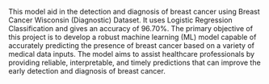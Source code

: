 This model aid in the detection and diagnosis of breast cancer using Breast Cancer Wisconsin (Diagnostic) Dataset. It uses Logistic Regression Classification and gives an accuracy of 96.70%. The primary objective of this project is to develop a robust machine learning (ML) model capable of accurately predicting the presence of breast cancer based on a variety of medical data inputs. The model aims to assist healthcare professionals by providing reliable, interpretable, and timely predictions that can improve the early detection and diagnosis of breast cancer.
